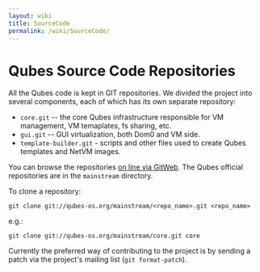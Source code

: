 ```yaml
---
layout: wiki
title: SourceCode
permalink: /wiki/SourceCode/
---
```


Qubes Source Code Repositories
==============================

All the Qubes code is kept in GIT repositories. We divided the project into several components, each of which has its own separate repository:

-   `core.git` -- the core Qubes infrastructure responsible for VM management, VM temaplates, fs sharing, etc.
-   `gui.git` -- GUI virtualization, both Dom0 and VM side.
-   `template-builder.git` - scripts and other files used to create Qubes templates and NetVM images.

You can browse the repositories [​on line via GitWeb](http://gitweb.qubes-os.org/gitweb/). The Qubes official repositories are in the `mainstream` directory.

To clone a repository:

``` {.wiki}
git clone git://qubes-os.org/mainstream/<repo_name>.git <repo_name>
```

e.g.:

``` {.wiki}
git clone git://qubes-os.org/mainstream/core.git core
```

Currently the preferred way of contributing to the project is by sending a patch via the project's mailing list (`git format-patch`).
